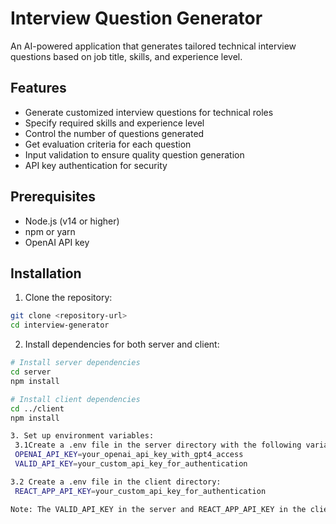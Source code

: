 # Interview Question Generator

An AI-powered application that generates tailored technical interview questions based on job title, skills, and experience level.

## Features

- Generate customized interview questions for technical roles
- Specify required skills and experience level
- Control the number of questions generated
- Get evaluation criteria for each question
- Input validation to ensure quality question generation
- API key authentication for security

## Prerequisites

- Node.js (v14 or higher)
- npm or yarn
- OpenAI API key

## Installation

1. Clone the repository:
```bash
git clone <repository-url>
cd interview-generator
```
2. Install dependencies for both server and client:
```bash
# Install server dependencies
cd server
npm install

# Install client dependencies
cd ../client
npm install

3. Set up environment variables:
 3.1Create a .env file in the server directory with the following variables:
 OPENAI_API_KEY=your_openai_api_key_with_gpt4_access
 VALID_API_KEY=your_custom_api_key_for_authentication

3.2 Create a .env file in the client directory:
 REACT_APP_API_KEY=your_custom_api_key_for_authentication

Note: The VALID_API_KEY in the server and REACT_APP_API_KEY in the client must match exactly.
